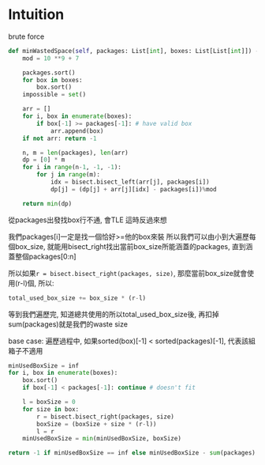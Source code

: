 # Intuition

brute force
```py
def minWastedSpace(self, packages: List[int], boxes: List[List[int]]) -> int:
    mod = 10 **9 + 7

    packages.sort()
    for box in boxes:
        box.sort()
    impossible = set()

    arr = []
    for i, box in enumerate(boxes):
        if box[-1] >= packages[-1]: # have valid box
            arr.append(box)
    if not arr: return -1

    n, m = len(packages), len(arr)
    dp = [0] * m
    for i in range(n-1, -1, -1):
        for j in range(m):
            idx = bisect.bisect_left(arr[j], packages[i])
            dp[j] = (dp[j] + arr[j][idx] - packages[i])%mod

    return min(dp)
```

從packages出發找box行不通, 會TLE
這時反過來想

我們packages[i]一定是找一個恰好>=他的box來裝
所以我們可以由小到大遍歷每個box_size, 就能用bisect_right找出當前box_size所能涵蓋的packages, 直到涵蓋整個packages[0:n]

所以如果`r = bisect.bisect_right(packages, size)`, 那麼當前box_size就會使用(r-l)個, 所以:

```py
total_used_box_size += box_size * (r-l)
```

等到我們遍歷完, 知道總共使用的所以total_used_box_size後, 再扣掉sum(packages)就是我們的waste size

base case: 遍歷過程中, 如果sorted(box)[-1] < sorted(packages)[-1], 代表該組箱子不適用

```py
minUsedBoxSize = inf
for i, box in enumerate(boxes):
    box.sort()
    if box[-1] < packages[-1]: continue # doesn't fit

    l = boxSize = 0
    for size in box:
        r = bisect.bisect_right(packages, size)
        boxSize = (boxSize + size * (r-l))
        l = r
    minUsedBoxSize = min(minUsedBoxSize, boxSize)

return -1 if minUsedBoxSize == inf else minUsedBoxSize - sum(packages)
```
